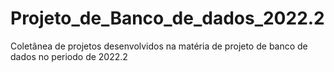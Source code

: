 # Projeto_de_Banco_de_dados_2022.2
Coletânea de projetos desenvolvidos na matéria de projeto de banco de dados no periodo de 2022.2
